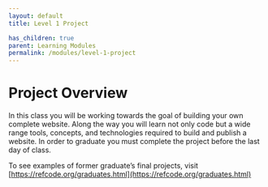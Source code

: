 ```yaml
---
layout: default
title: Level 1 Project

has_children: true
parent: Learning Modules
permalink: /modules/level-1-project
---
```


# Project Overview
In this class you will be working towards the goal of building your own complete website. Along the way you will learn not only code but a wide range tools, concepts, and technologies required to build and publish a website. In order to graduate you must complete the project before the last day of class. 

To see examples of former graduate’s final projects, visit [https://refcode.org/graduates.html](https://refcode.org/graduates.html)
